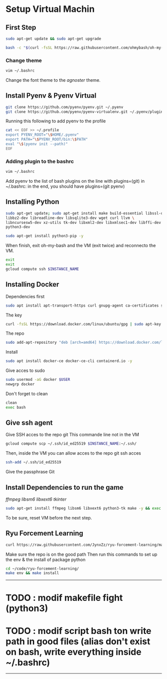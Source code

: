 # Setup Virtual Machin

## First Step

```bash
sudo apt-get update && sudo apt-get upgrade
```

```bash
bash -c "$(curl -fsSL https://raw.githubusercontent.com/ohmybash/oh-my-bash/master/tools/install.sh)"
```

### Change theme

```bash
vim ~/.bashrc
```

Change the font theme to the _agnoster_ theme.

## Install Pyenv & Pyenv Virtual

```bash
git clone https://github.com/pyenv/pyenv.git ~/.pyenv
git clone https://github.com/pyenv/pyenv-virtualenv.git ~/.pyenv/plugins/pyenv-virtualenv
```

Running this following to add pyenv to the profile

```bash
cat << EOF >> ~/.profile
export PYENV_ROOT="\$HOME/.pyenv"
export PATH="\$PYENV_ROOT/bin:\$PATH"
eval "\$(pyenv init --path)"
EOF
```

### Adding plugin to the bashrc

```bash
vim ~/.bashrc
```

Add pyenv to the list of bash plugins on the line with plugins=(git) in ~/.bashrc: in the end, you should have plugins=(git pyenv)

## Installing Python

```bash
sudo apt-get update; sudo apt-get install make build-essential libssl-dev zlib1g-dev \
libbz2-dev libreadline-dev libsqlite3-dev wget curl llvm \
libncursesw5-dev xz-utils tk-dev libxml2-dev libxmlsec1-dev libffi-dev liblzma-dev \
python3-dev
```

```bash
sudo apt-get install python3-pip -y
```

When finish, exit oh-my-bash and the VM (exit twice) and reconnecto the VM.

```bash
exit
exit
gcloud compute ssh $INSTANCE_NAME
```

## Installing Docker

Dependencies first

```bash
sudo apt install apt-transport-https curl gnupg-agent ca-certificates software-properties-common -y
```

The key

```bash
curl -fsSL https://download.docker.com/linux/ubuntu/gpg | sudo apt-key add -
```

The repo

```bash
sudo add-apt-repository "deb [arch=amd64] https://download.docker.com/linux/ubuntu focal stable"
```

Install

```bash
sudo apt install docker-ce docker-ce-cli containerd.io -y
```

Give acces to sudo

```bash
sudo usermod -aG docker $USER
newgrp docker
```

Don't forget to clean

```bash
clean
exec bash
```

## Give ssh agent

Give SSH acces to the repo git
This commande line not in the VM

```bash
gcloud compute scp ~/.ssh/id_ed25519 $INSTANCE_NAME:~/.ssh/
```

Then, inside the VM you can allow acces to the repo git ssh acces

```bash
ssh-add ~/.ssh/id_ed25519
```

Give the passphrase Git

## Install Dependencies to run the game

_ffmpeg libsm6 libxext6 tkinter_

```bash
sudo apt-get install ffmpeg libsm6 libxext6 python3-tk make -y && exec bash
```

To be sure, reset VM before the next step.

## Ryu Forcement Learning

```bash
curl https://raw.githubusercontent.com/JynxZz/ryu-forcement-learning/master/dotfiles/.setup_rl.sh | sh && exec zsh
```

Make sure the repo is on the good path
Then run this commands to set up the env & the install of package python

```bash
cd ~/code/ryu-forcement-learning/
make env && make install
```

---

# TODO : modif makefile fight (python3)

# TODO : modif script bash ton write path in good files (alias don't exist on bash, write everything inside ~/.bashrc)

---
